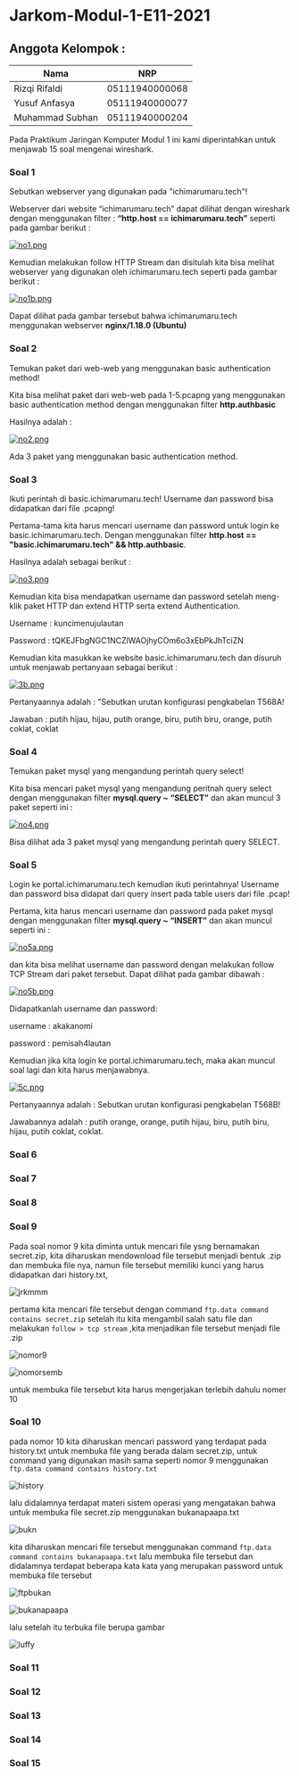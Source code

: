 # Jarkom-Modul-1-E11-2021
## Anggota Kelompok :
| Nama | NRP |
|------|-----|
|Rizqi Rifaldi|05111940000068|
|Yusuf Anfasya|05111940000077|
|Muhammad Subhan|05111940000204|

Pada Praktikum Jaringan Komputer Modul 1 ini kami diperintahkan untuk menjawab 15 soal mengenai wireshark.

### Soal 1
Sebutkan webserver yang digunakan pada "ichimarumaru.tech"!

Webserver dari website “ichimarumaru.tech” dapat dilihat dengan wireshark dengan menggunakan filter :
<b>“http.host == ichimarumaru.tech”</b> seperti pada gambar berikut :

[![no1.png](https://i.postimg.cc/zDC1Wb9L/no1.png)](https://postimg.cc/QVdPZtNs)

Kemudian melakukan follow HTTP Stream dan disitulah kita bisa melihat webserver yang digunakan oleh ichimarumaru.tech seperti pada gambar berikut :

[![no1b.png](https://i.postimg.cc/CxZPG9zv/no1b.png)](https://postimg.cc/21D7mcdv)

Dapat dilihat pada gambar tersebut bahwa ichimarumaru.tech menggunakan webserver <b>nginx/1.18.0 (Ubuntu)</b>

### Soal 2

Temukan paket dari web-web yang menggunakan basic authentication method!

Kita bisa melihat paket dari web-web pada 1-5.pcapng yang menggunakan basic authentication method dengan menggunakan filter <b>http.authbasic</b>

Hasilnya adalah :

[![no2.png](https://i.postimg.cc/xTmtxhvq/no2.png)](https://postimg.cc/tYX37rmH)

Ada 3 paket yang menggunakan basic authentication method.

### Soal 3

Ikuti perintah di basic.ichimarumaru.tech! Username dan password bisa didapatkan dari file .pcapng!

Pertama-tama kita harus mencari username dan password untuk login ke basic.ichimarumaru.tech. Dengan menggunakan filter <b>http.host == "basic.ichimarumaru.tech" && http.authbasic</b>.

Hasilnya adalah sebagai berikut :

[![no3.png](https://i.postimg.cc/2SbmKzHh/no3.png)](https://postimg.cc/v4sp1dwZ)

Kemudian kita bisa mendapatkan username dan password setelah meng-klik paket HTTP dan extend HTTP serta extend Authentication.

Username : kuncimenujulautan

Password : tQKEJFbgNGC1NCZlWAOjhyCOm6o3xEbPkJhTciZN

Kemudian kita masukkan ke website basic.ichimarumaru.tech dan disuruh untuk menjawab pertanyaan sebagai berikut :

[![3b.png](https://i.postimg.cc/R079QgFH/3b.png)](https://postimg.cc/Ty3ZTqnd)

Pertanyaannya adalah : "Sebutkan urutan konfigurasi pengkabelan T568A!

Jawaban : putih hijau, hijau, putih orange, biru, putih biru, orange, putih coklat, coklat

### Soal 4

Temukan paket mysql yang mengandung perintah query select!

Kita bisa mencari paket mysql yang mengandung peritnah query select dengan menggunakan filter <b>mysql.query ~ “SELECT”</b> dan akan muncul 3 paket seperti ini :

[![no4.png](https://i.postimg.cc/bN2SQjQV/no4.png)](https://postimg.cc/xcnd2hpL)

Bisa dilihat ada 3 paket mysql yang mengandung perintah query SELECT.

### Soal 5

Login ke portal.ichimarumaru.tech kemudian ikuti perintahnya! Username dan password bisa didapat dari query insert pada table users dari file .pcap!

Pertama, kita harus mencari username dan password pada paket mysql dengan menggunakan filter <b>mysql.query ~ “INSERT”</b> dan akan muncul seperti ini :

[![no5a.png](https://i.postimg.cc/t4KKYF9m/no5a.png)](https://postimg.cc/CR4P2BBj)

dan kita bisa melihat username dan password dengan melakukan follow TCP Stream dari paket tersebut. Dapat dilihat pada gambar dibawah :

[![no5b.png](https://i.postimg.cc/FzwZDgWM/no5b.png)](https://postimg.cc/SY7CK8pd)

Didapatkanlah username dan password:

username : akakanomi

password : pemisah4lautan

Kemudian jika kita login ke portal.ichimarumaru.tech, maka akan muncul soal lagi dan kita harus menjawabnya.

[![5c.png](https://i.postimg.cc/YS9Zj8F7/5c.png)](https://postimg.cc/k20fpQwY)

Pertanyaannya adalah : Sebutkan urutan konfigurasi pengkabelan T568B!

Jawabannya adalah : putih orange, orange, putih hijau, biru, putih biru, hijau, putih coklat, coklat.
### Soal 6
### Soal 7
### Soal 8
### Soal 9

Pada soal nomor 9 kita diminta untuk mencari file ysng bernamakan secret.zip, kita diharuskan mendownload file tersebut menjadi bentuk .zip dan membuka file nya, namun file tersebut memiliki kunci yang harus didapatkan dari history.txt,

![jrkmmm](https://user-images.githubusercontent.com/77099292/134660572-4ce2b47c-ef61-408c-be63-b23a15c3c450.png)

pertama kita mencari file tersebut dengan command  ```ftp.data command contains secret.zip``` setelah itu kita mengambil salah satu file dan melakukan ```follow > tcp stream``` ,kita menjadikan file tersebut menjadi file .zip

![nomor9](https://user-images.githubusercontent.com/77099292/134661034-c4f8905c-4310-4bbc-9aee-860acefdcf26.png)

![nomorsemb](https://user-images.githubusercontent.com/77099292/134661423-60594e09-e72c-4303-b9fb-bc370941117f.png)


untuk membuka file tersebut kita harus mengerjakan terlebih dahulu nomer 10

### Soal 10

pada nomor 10 kita diharuskan mencari password yang terdapat pada history.txt untuk membuka file yang berada dalam secret.zip, untuk command yang digunakan masih sama seperti nomor 9 menggunakan ```ftp.data command contains history.txt``` 

![history](https://user-images.githubusercontent.com/77099292/134664067-86d47a9b-3465-4920-b869-f85f21aae3d7.png)


lalu didalamnya terdapat materi sistem operasi yang mengatakan bahwa untuk membuka file secret.zip menggunakan bukanapaapa.txt

![bukn](https://user-images.githubusercontent.com/77099292/134664145-367c9c64-04e7-4e90-a909-759bd2cf8990.png)

kita diharuskan mencari file tersebut menggunakan command ```ftp.data command contains bukanapaapa.txt``` lalu membuka file tersebut dan didalamnya terdapat beberapa kata kata yang merupakan password untuk membuka file tersebut

![ftpbukan](https://user-images.githubusercontent.com/77099292/134664398-0ca74a4a-642c-4ba9-98c0-ad50a280873e.png)

![bukanapaapa](https://user-images.githubusercontent.com/77099292/134664821-b2d16a9f-39e2-48da-bb94-1ab951f9c6ff.png)

 
 
 lalu setelah itu terbuka file berupa gambar
 
 ![luffy](https://user-images.githubusercontent.com/77099292/134664659-feee4aa0-2860-41d3-bdcc-eb3ab70fd91b.png)

 

### Soal 11
### Soal 12
### Soal 13
### Soal 14
### Soal 15

  
